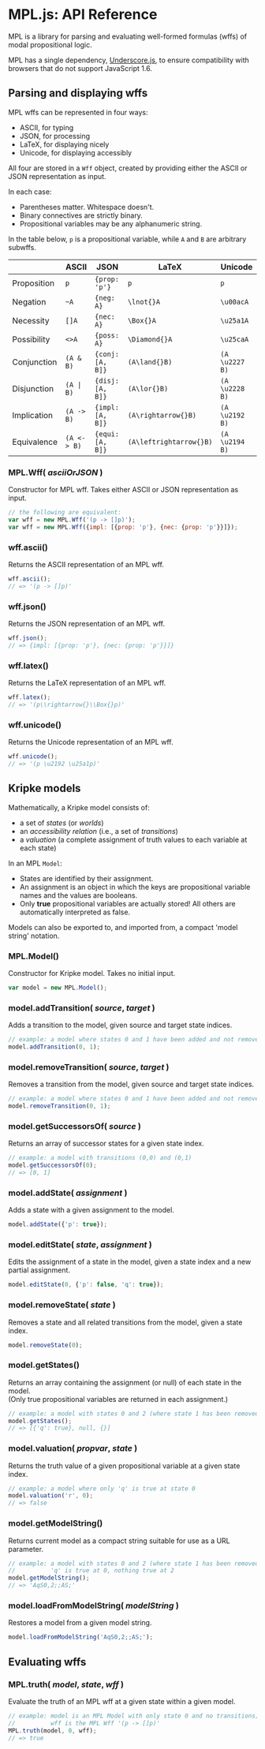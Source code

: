 # MPL.js: API Reference

MPL is a library for parsing and evaluating well-formed formulas (wffs) of modal propositional logic.

MPL has a single dependency, [Underscore.js](http://underscorejs.org/), to ensure compatibility with browsers that do not support JavaScript 1.6.


## Parsing and displaying wffs

MPL wffs can be represented in four ways:
* ASCII, for typing
* JSON, for processing
* LaTeX, for displaying nicely
* Unicode, for displaying accessibly

All four are stored in a `Wff` object, created by providing either the ASCII or JSON representation as input.

In each case:
* Parentheses matter. Whitespace doesn't.
* Binary connectives are strictly binary.
* Propositional variables may be any alphanumeric string.

In the table below, `p` is a propositional variable, while `A` and `B` are arbitrary subwffs.

<table>
<thead>
<tr><th></th><th>ASCII</th><th>JSON</th><th>LaTeX</th><th>Unicode</th></tr>
</thead>
<tbody>
<tr><td>Proposition</td><td><code>p</code></td><td><code>{prop: 'p'}</code></td><td><code>p</code></td><td><code>p</code></td></tr>
<tr><td>Negation</td><td><code>~A</code></td><td><code>{neg: A}</code></td><td><code>\lnot{}A</code></td><td><code>\u00acA</code></td></tr>
<tr><td>Necessity</td><td><code>[]A</code></td><td><code>{nec: A}</code></td><td><code>\Box{}A</code></td><td><code>\u25a1A</code></td></tr>
<tr><td>Possibility</td><td><code>&lt;&gt;A</code></td><td><code>{poss: A}</code></td><td><code>\Diamond{}A</code></td><td><code>\u25caA</code></td></tr>
<tr><td>Conjunction</td><td><code>(A &amp; B)</code></td><td><code>{conj: [A, B]}</code></td><td><code>(A\land{}B)</code></td><td><code>(A \u2227 B)</code></td></tr>
<tr><td>Disjunction</td><td><code>(A | B)</code></td><td><code>{disj: [A, B]}</code></td><td><code>(A\lor{}B)</code></td><td><code>(A \u2228 B)</code></td></tr>
<tr><td>Implication</td><td><code>(A -&gt; B)</code></td><td><code>{impl: [A, B]}</code></td><td><code>(A\rightarrow{}B)</code></td><td><code>(A \u2192 B)</code></td></tr>
<tr><td>Equivalence</td><td><code>(A &lt;-&gt; B)</code></td><td><code>{equi: [A, B]}</code></td><td><code>(A\leftrightarrow{}B)</code></td><td><code>(A \u2194 B)</code></td></tr>
</tbody>
</table>

### MPL.Wff( <i>asciiOrJSON</i> )

Constructor for MPL wff. Takes either ASCII or JSON representation as input.

```javascript
// the following are equivalent:
var wff = new MPL.Wff('(p -> []p)');
var wff = new MPL.Wff({impl: [{prop: 'p'}, {nec: {prop: 'p'}}]});
```

### wff.ascii()

Returns the ASCII representation of an MPL wff.

```javascript
wff.ascii();
// => '(p -> []p)'
```

### wff.json()

Returns the JSON representation of an MPL wff.

```javascript
wff.json();
// => {impl: [{prop: 'p'}, {nec: {prop: 'p'}}]}
```

### wff.latex()

Returns the LaTeX representation of an MPL wff.

```javascript
wff.latex();
// => '(p\\rightarrow{}\\Box{}p)'
```

### wff.unicode()

Returns the Unicode representation of an MPL wff.

```javascript
wff.unicode();
// => '(p \u2192 \u25a1p)'
```


## Kripke models

Mathematically, a Kripke model consists of:
* a set of *states* (or *worlds*)
* an *accessibility relation* (i.e., a set of *transitions*)
* a *valuation* (a complete assignment of truth values to each variable at each state)

In an MPL `Model`:
* States are identified by their assignment.
* An assignment is an object in which the keys are propositional variable names and the values are booleans.
* Only **true** propositional variables are actually stored! All others are automatically interpreted as false.

Models can also be exported to, and imported from, a compact 'model string' notation.   

### MPL.Model()

Constructor for Kripke model. Takes no initial input.

```javascript
var model = new MPL.Model();
```

### model.addTransition( <i>source</i>, <i>target</i> )

Adds a transition to the model, given source and target state indices.

```javascript
// example: a model where states 0 and 1 have been added and not removed
model.addTransition(0, 1);
```

### model.removeTransition( <i>source</i>, <i>target</i> )

Removes a transition from the model, given source and target state indices.

```javascript
// example: a model where states 0 and 1 have been added and not removed
model.removeTransition(0, 1);
```

### model.getSuccessorsOf( <i>source</i> )

Returns an array of successor states for a given state index.

```javascript
// example: a model with transitions (0,0) and (0,1)
model.getSuccessorsOf(0);
// => [0, 1]
```

### model.addState( <i>assignment</i> )

Adds a state with a given assignment to the model.

```javascript
model.addState({'p': true});
```

### model.editState( <i>state</i>, <i>assignment</i> )

Edits the assignment of a state in the model, given a state index and a new partial assignment.

```javascript
model.editState(0, {'p': false, 'q': true});
```

### model.removeState( <i>state</i> )

Removes a state and all related transitions from the model, given a state index.

```javascript
model.removeState(0);
```

### model.getStates()

Returns an array containing the assignment (or null) of each state in the model.  
(Only true propositional variables are returned in each assignment.)

```javascript
// example: a model with states 0 and 2 (where state 1 has been removed); 'q' is true at 0, nothing true at 2
model.getStates();
// => [{'q': true}, null, {}]
```

### model.valuation( <i>propvar</i>, <i>state</i> )

Returns the truth value of a given propositional variable at a given state index.

```javascript
// example: a model where only 'q' is true at state 0
model.valuation('r', 0);
// => false
```

### model.getModelString()

Returns current model as a compact string suitable for use as a URL parameter.

```javascript
// example: a model with states 0 and 2 (where state 1 has been removed) and transitions (0,0) and (0,2);
//          'q' is true at 0, nothing true at 2
model.getModelString();
// => 'AqS0,2;;AS;'
```

### model.loadFromModelString( <i>modelString</i> )

Restores a model from a given model string.

```javascript
model.loadFromModelString('AqS0,2;;AS;');
```


## Evaluating wffs

### MPL.truth( <i>model</i>, <i>state</i>, <i>wff</i> )

Evaluate the truth of an MPL wff at a given state within a given model.

```javascript
// example: model is an MPL Model with only state 0 and no transitions; 'p' is true at state 0
//          wff is the MPL Wff '(p -> []p)'  
MPL.truth(model, 0, wff);
// => true
```
